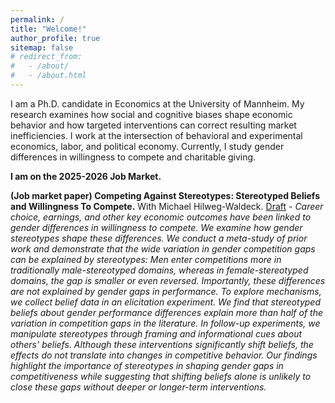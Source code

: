 ```yaml
---
permalink: /
title: "Welcome!"
author_profile: true
sitemap: false
# redirect_from: 
#   - /about/
#   - /about.html
---
```


I am a Ph.D. candidate in Economics at the University of Mannheim. My research examines how social and cognitive biases shape economic behavior and how targeted interventions can correct resulting market inefficiencies. I work at the intersection of behavioral and experimental economics, labor, and political economy. Currently, I study gender differences in willingness to compete and charitable giving.

**I am on the 2025-2026 Job Market.**


**(Job market paper) Competing Against Stereotypes: Stereotyped Beliefs and Willingness To Compete.** With Michael Hilweg-Waldeck. [Draft](/assets/files/papers/JMP_Competing_Against_Stereotypes.pdf)
    - *Career choice, earnings, and other key economic outcomes have been linked to gender differences in willingness to compete. We examine how gender stereotypes shape these differences. We conduct a meta-study of prior work and demonstrate that the wide variation in gender competition gaps can be explained by stereotypes: Men enter competitions more in traditionally male-stereotyped domains, whereas in female-stereotyped domains, the gap is smaller or even reversed. Importantly, these differences are not explained by gender gaps in performance. To explore mechanisms, we collect belief data in an elicitation experiment. We find that stereotyped beliefs about gender performance differences explain more than half of the variation in competition gaps in the literature. In follow-up experiments, we manipulate stereotypes through framing and informational cues about others' beliefs. Although these interventions significantly shift beliefs, the effects do not translate into changes in competitive behavior. Our findings highlight the importance of stereotypes in shaping gender gaps in competitiveness while suggesting that shifting beliefs alone is unlikely to close these gaps without deeper or longer-term interventions.*


